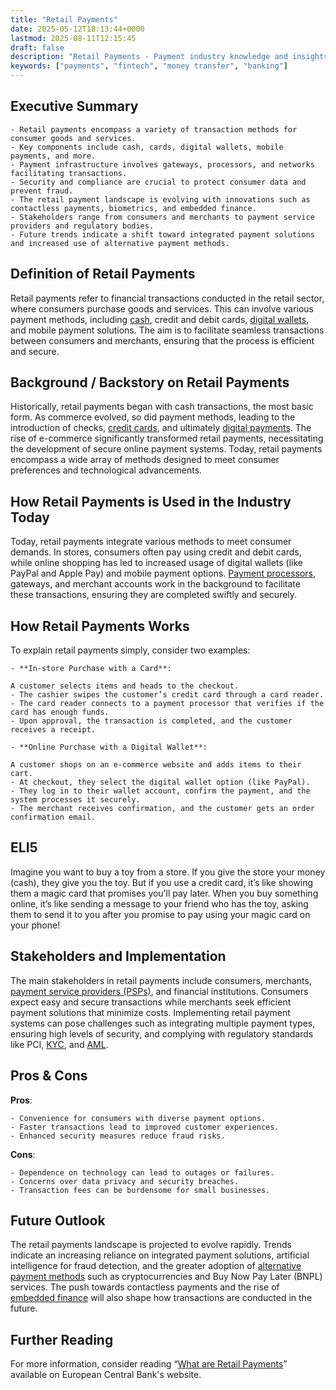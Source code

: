 ```yaml
---
title: "Retail Payments"
date: 2025-05-12T18:13:44+0000
lastmod: 2025-08-11T12:15:45
draft: false
description: "Retail Payments - Payment industry knowledge and insights"
keywords: ["payments", "fintech", "money transfer", "banking"]
---
```


## Executive Summary

 	- Retail payments encompass a variety of transaction methods for consumer goods and services.
 	- Key components include cash, cards, digital wallets, mobile payments, and more.
 	- Payment infrastructure involves gateways, processors, and networks facilitating transactions.
 	- Security and compliance are crucial to protect consumer data and prevent fraud.
 	- The retail payment landscape is evolving with innovations such as contactless payments, biometrics, and embedded finance.
 	- Stakeholders range from consumers and merchants to payment service providers and regulatory bodies.
 	- Future trends indicate a shift toward integrated payment solutions and increased use of alternative payment methods.

## Definition of Retail Payments
Retail payments refer to financial transactions conducted in the retail sector, where consumers purchase goods and services. This can involve various payment methods, including [cash](https://faisalkhanllc.xyz/resources/payments-wiki/c/cash/), credit and debit cards, [digital wallets](https://faisalkhanllc.xyz/resources/payments-wiki/d/digital-wallet/), and mobile payment solutions. The aim is to facilitate seamless transactions between consumers and merchants, ensuring that the process is efficient and secure.
## Background / Backstory on Retail Payments
Historically, retail payments began with cash transactions, the most basic form. As commerce evolved, so did payment methods, leading to the introduction of checks, [credit cards](https://faisalkhanllc.xyz/resources/payments-wiki/c/credit-card/), and ultimately [digital payments](https://faisalkhanllc.xyz/resources/payments-wiki/d/digital-payments/). The rise of e-commerce significantly transformed retail payments, necessitating the development of secure online payment systems. Today, retail payments encompass a wide array of methods designed to meet consumer preferences and technological advancements.
## How Retail Payments is Used in the Industry Today
Today, retail payments integrate various methods to meet consumer demands. In stores, consumers often pay using credit and debit cards, while online shopping has led to increased usage of digital wallets (like PayPal and Apple Pay) and mobile payment options. [Payment processors](https://faisalkhanllc.xyz/resources/payments-wiki/p/payment-processor/), gateways, and merchant accounts work in the background to facilitate these transactions, ensuring they are completed swiftly and securely.
## How Retail Payments Works
To explain retail payments simply, consider two examples:

 	- **In-store Purchase with a Card**:

 	A customer selects items and heads to the checkout.
 	- The cashier swipes the customer’s credit card through a card reader.
 	- The card reader connects to a payment processor that verifies if the card has enough funds.
 	- Upon approval, the transaction is completed, and the customer receives a receipt.

 	- **Online Purchase with a Digital Wallet**:

 	A customer shops on an e-commerce website and adds items to their cart.
 	- At checkout, they select the digital wallet option (like PayPal).
 	- They log in to their wallet account, confirm the payment, and the system processes it securely.
 	- The merchant receives confirmation, and the customer gets an order confirmation email.

## ELI5
Imagine you want to buy a toy from a store. If you give the store your money (cash), they give you the toy. But if you use a credit card, it’s like showing them a magic card that promises you’ll pay later. When you buy something online, it’s like sending a message to your friend who has the toy, asking them to send it to you after you promise to pay using your magic card on your phone!
## Stakeholders and Implementation
The main stakeholders in retail payments include consumers, merchants, [payment service providers (PSPs)](https://faisalkhanllc.xyz/resources/payments-wiki/p/payment-service-provider-psp/), and financial institutions. Consumers expect easy and secure transactions while merchants seek efficient payment solutions that minimize costs. Implementing retail payment systems can pose challenges such as integrating multiple payment types, ensuring high levels of security, and complying with regulatory standards like PCI, [KYC](https://faisalkhanllc.xyz/resources/payments-wiki/k/know-your-customer-kyc/), and [AML](https://faisalkhanllc.xyz/resources/payments-wiki/a/anti-money-laundering-aml/).
## Pros & Cons
**Pros**:

 	- Convenience for consumers with diverse payment options.
 	- Faster transactions lead to improved customer experiences.
 	- Enhanced security measures reduce fraud risks.

**Cons**:

 	- Dependence on technology can lead to outages or failures.
 	- Concerns over data privacy and security breaches.
 	- Transaction fees can be burdensome for small businesses.

## Future Outlook
The retail payments landscape is projected to evolve rapidly. Trends indicate an increasing reliance on integrated payment solutions, artificial intelligence for fraud detection, and the greater adoption of [alternative payment methods](https://faisalkhanllc.xyz/resources/payments-wiki/a/alternative-payment-methods-apms/) such as cryptocurrencies and Buy Now Pay Later (BNPL) services. The push towards contactless payments and the rise of [embedded finance](https://faisalkhanllc.xyz/resources/payments-wiki/e/embedded-finance/) will also shape how transactions are conducted in the future.
## Further Reading
For more information, consider reading “[What are Retail Payments](https://www.ecb.europa.eu/paym/integration/retail/html/index.en.html)” available on European Central Bank's website.